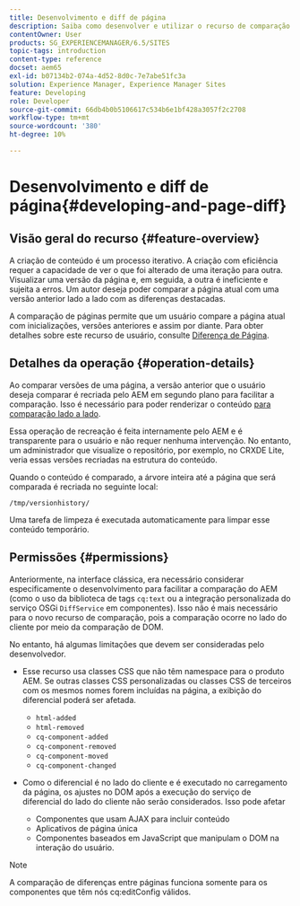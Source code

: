 ```yaml
---
title: Desenvolvimento e diff de página
description: Saiba como desenvolver e utilizar o recurso de comparação de páginas no Adobe Experience Manager.
contentOwner: User
products: SG_EXPERIENCEMANAGER/6.5/SITES
topic-tags: introduction
content-type: reference
docset: aem65
exl-id: b07134b2-074a-4d52-8d0c-7e7abe51fc3a
solution: Experience Manager, Experience Manager Sites
feature: Developing
role: Developer
source-git-commit: 66db4b0b5106617c534b6e1bf428a3057f2c2708
workflow-type: tm+mt
source-wordcount: '380'
ht-degree: 10%

---
```


# Desenvolvimento e diff de página{#developing-and-page-diff}

## Visão geral do recurso {#feature-overview}

A criação de conteúdo é um processo iterativo. A criação com eficiência requer a capacidade de ver o que foi alterado de uma iteração para outra. Visualizar uma versão da página e, em seguida, a outra é ineficiente e sujeita a erros. Um autor deseja poder comparar a página atual com uma versão anterior lado a lado com as diferenças destacadas.

A comparação de páginas permite que um usuário compare a página atual com inicializações, versões anteriores e assim por diante. Para obter detalhes sobre este recurso de usuário, consulte [Diferença de Página](/help/sites-authoring/page-diff.md).

## Detalhes da operação {#operation-details}

Ao comparar versões de uma página, a versão anterior que o usuário deseja comparar é recriada pelo AEM em segundo plano para facilitar a comparação. Isso é necessário para poder renderizar o conteúdo [para comparação lado a lado](/help/sites-developing/pagediff.md#operation-details).

Essa operação de recreação é feita internamente pelo AEM e é transparente para o usuário e não requer nenhuma intervenção. No entanto, um administrador que visualize o repositório, por exemplo, no CRXDE Lite, veria essas versões recriadas na estrutura do conteúdo.

Quando o conteúdo é comparado, a árvore inteira até a página que será comparada é recriada no seguinte local:

`/tmp/versionhistory/`

Uma tarefa de limpeza é executada automaticamente para limpar esse conteúdo temporário.

## Permissões {#permissions}

Anteriormente, na interface clássica, era necessário considerar especificamente o desenvolvimento para facilitar a comparação do AEM (como o uso da biblioteca de tags `cq:text` ou a integração personalizada do serviço OSGi `DiffService` em componentes). Isso não é mais necessário para o novo recurso de comparação, pois a comparação ocorre no lado do cliente por meio da comparação de DOM.

No entanto, há algumas limitações que devem ser consideradas pelo desenvolvedor.

* Esse recurso usa classes CSS que não têm namespace para o produto AEM. Se outras classes CSS personalizadas ou classes CSS de terceiros com os mesmos nomes forem incluídas na página, a exibição do diferencial poderá ser afetada.

   * `html-added`
   * `html-removed`
   * `cq-component-added`
   * `cq-component-removed`
   * `cq-component-moved`
   * `cq-component-changed`

* Como o diferencial é no lado do cliente e é executado no carregamento da página, os ajustes no DOM após a execução do serviço de diferencial do lado do cliente não serão considerados. Isso pode afetar

   * Componentes que usam AJAX para incluir conteúdo
   * Aplicativos de página única
   * Componentes baseados em JavaScript que manipulam o DOM na interação do usuário.

>[!NOTE]
>
>A comparação de diferenças entre páginas funciona somente para os componentes que têm nós cq:editConfig válidos.
